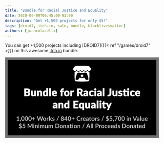 ```yaml
---
title: "Bundle for Racial Justice and Equality"
date: 2020-06-09T06:45:00-03:00
description: "Get +1,500 projects for only $5!"
tags: [droid7, itch.io, sale, bundle, blacklivesmatter]
authors: [juancolacelli]
---
```


You can get +1,500 projects including [DROID7]({{< ref "/games/droid7" >}}) on this awesome [itch.io](https://poopbits.itch.io) bundle.

[![Bundle](bundle.png)](https://itch.io/b/520/bundle-for-racial-justice-and-equality)
